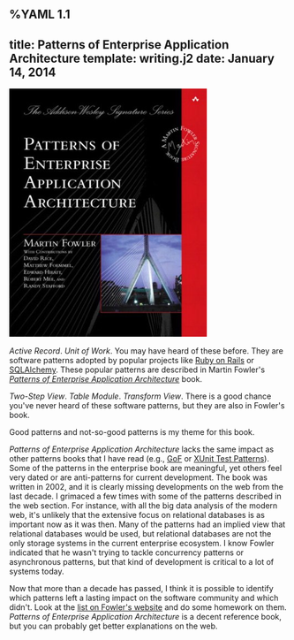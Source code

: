 %YAML 1.1
---
title: Patterns of Enterprise Application Architecture
template: writing.j2
date: January 14, 2014
---
<img class='book' src='eaa.jpg'>

*Active Record*. *Unit of Work*. You may have heard of these before. They are
software patterns adopted by popular projects like [Ruby on
Rails](http://rubyonrails.org/) or [SQLAlchemy](http://www.sqlalchemy.org/).
These popular patterns are described in Martin Fowler's *[Patterns of Enterprise
Application Architecture](http://martinfowler.com/books/eaa.html)* book.

*Two-Step View*. *Table Module*. *Transform View*. There is a good chance
you've never heard of these software patterns, but they are also in Fowler's
book.

Good patterns and not-so-good patterns is my theme for this book.

*Patterns of Enterprise Application Architecture* lacks the same impact as
other patterns books that I have read (e.g.,
[GoF](http://en.wikipedia.org/wiki/Design_Patterns) or [XUnit Test
Patterns](http://xunitpatterns.com/)). Some of the patterns in the enterprise
book are meaningful, yet others feel very dated or are anti-patterns for
current development. The book was written in 2002, and it is clearly missing
developments on the web from the last decade. I grimaced a few times with some
of the patterns described in the web section. For instance, with all the big
data analysis of the modern web, it's unlikely that the extensive focus on
relational databases is as important now as it was then. Many of the patterns
had an implied view that relational databases would be used, but relational
databases are not the only storage systems in the current enterprise ecosystem.
I know Fowler indicated that he wasn't trying to tackle concurrency patterns
or asynchronous patterns, but that kind of development is critical to a lot of
systems today.

Now that more than a decade has passed, I think it is possible to identify
which patterns left a lasting impact on the software community and which
didn't. Look at the [list on Fowler's
website](http://martinfowler.com/eaaCatalog/) and do some homework on them.
*Patterns of Enterprise Application Architecture* is a decent reference book,
but you can probably get better explanations on the web.
